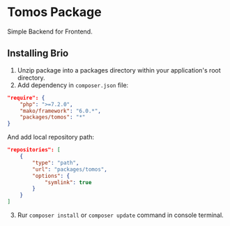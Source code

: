 # Tomos Package
Simple Backend for Frontend.

## Installing Brio
1. Unzip package into a packages directory within your application's root directory.  
2. Add dependency in `composer.json` file:
```json
"require": {
	"php": ">=7.2.0",
	"mako/framework": "6.0.*",
	"packages/tomos": "*"
}
```
And add local repository path:
```json
"repositories": [
    {
        "type": "path",
        "url": "packages/tomos",
        "options": {
            "symlink": true
        }
    }
]
```
3. Rur `composer install` or `composer update` command in console terminal.